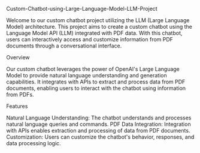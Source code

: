 Custom-Chatbot-using-Large-Language-Model-LLM-Project

Welcome to our custom chatbot project utilizing the LLM (Large Language Model) architecture. This project aims to create a custom chatbot using the Language Model API (LLM) integrated with PDF data. 
With this chatbot, users can interactively access and customize information from PDF documents through a conversational interface.

Overview

Our custom chatbot leverages the power of OpenAI's Large Language Model to provide natural language understanding and generation capabilities. It integrates with APIs to extract and process data from PDF documents, enabling users to interact with the chatbot using information from PDFs.

Features

Natural Language Understanding: The chatbot understands and processes natural language queries and commands.
PDF Data Integration: Integration with APIs enables extraction and processing of data from PDF documents.
Customization: Users can customize the chatbot's behavior, responses, and data processing logic.
